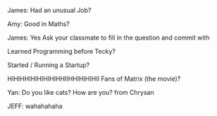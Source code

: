 James: Had an unusual Job?


Amy: Good in Maths?

James: Yes
Ask your classmate to fill in the question and commit with 

Learned Programming before Tecky? 

Started / Running a Startup? 

HIHIHHIHIHIHIHIHHIIHHIHIHIHII
Fans of Matrix (the movie)? 

Yan: Do you like cats?
How are you? from Chrysan

JEFF: wahahahaha

